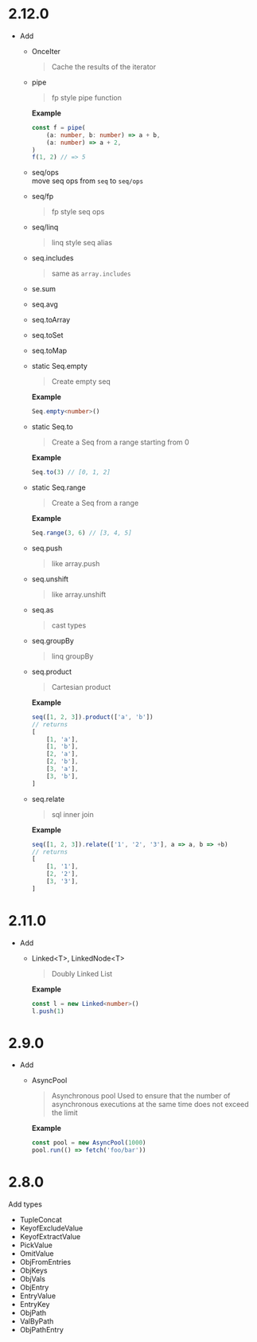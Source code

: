 # 2.12.0

- Add 
  - OnceIter
    > Cache the results of the iterator

  - pipe
    > fp style pipe function
  
    **Example**
    ```ts
    const f = pipe(
        (a: number, b: number) => a + b,
        (a: number) => a + 2,
    )
    f(1, 2) // => 5
    ```

  - seq/ops  
    move seq ops from `seq` to `seq/ops`

  - seq/fp
    > fp style seq ops

  - seq/linq
    > linq style seq alias

  - seq.includes
    > same as `array.includes`

  - se.sum
  - seq.avg
  - seq.toArray
  - seq.toSet
  - seq.toMap

  - static Seq.empty
    > Create empty seq

    **Example**

    ```ts
    Seq.empty<number>()
    ```

  - static Seq.to
    > Create a Seq from a range starting from 0 

    **Example**

    ```ts
    Seq.to(3) // [0, 1, 2]
    ```

  - static Seq.range
    >  Create a Seq from a range

    **Example**

    ```ts
    Seq.range(3, 6) // [3, 4, 5]
    ```

  - seq.push
    > like array.push

  - seq.unshift
    > like array.unshift

  - seq.as
    > cast types

  - seq.groupBy
    > linq groupBy

  - seq.product
    > Cartesian product

    **Example**
    ```ts
    seq([1, 2, 3]).product(['a', 'b'])
    // returns
    [
        [1, 'a'],
        [1, 'b'],
        [2, 'a'],
        [2, 'b'],
        [3, 'a'],
        [3, 'b'],
    ]
    ```

  - seq.relate
    > sql inner join

    **Example**
    ```ts
    seq([1, 2, 3]).relate(['1', '2', '3'], a => a, b => +b)
    // returns
    [
        [1, '1'],
        [2, '2'],
        [3, '3'],
    ]
    ```

# 2.11.0
- Add
  - Linked\<T>, LinkedNode\<T>
    > Doubly Linked List  

    **Example**
    ```ts
    const l = new Linked<number>()
    l.push(1)
    ```

# 2.9.0

- Add
  - AsyncPool 
    > Asynchronous pool 
    > Used to ensure that the number of asynchronous executions at the same time does not exceed the limit

    **Example**  
    ```ts
    const pool = new AsyncPool(1000)
    pool.run(() => fetch('foo/bar'))
    ```

# 2.8.0

Add types
- TupleConcat
- KeyofExcludeValue
- KeyofExtractValue
- PickValue
- OmitValue
- ObjFromEntries
- ObjKeys
- ObjVals
- ObjEntry
- EntryValue
- EntryKey
- ObjPath
- ValByPath
- ObjPathEntry
